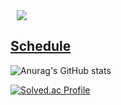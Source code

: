 <!--
**soonsoo3595/soonsoo3595** is a ✨ _special_ ✨ repository because its `README.md` (this file) appears on your GitHub profile.

Here are some ideas to get you started:

- 🔭 I’m currently working on ...
- 🌱 I’m currently learning ...
- 👯 I’m looking to collaborate on ...
- 🤔 I’m looking for help with ...
- 💬 Ask me about ...
- 📫 How to reach me: ...
- 😄 Pronouns: ...
- ⚡ Fun fact: ...
-->

<a href="https://instagram.com/hi_hhoon">
    <img 
        src="http://img.shields.io/badge/-Instagram-black?style=flat&logo=Instagram&link=https://instagram.com/hi_hhoon/"
        style="height : auto; margin-left : 10px; margin-right : 10px;"/>
</a>

[Schedule](https://github.com/soonsoo3595/Daily_Archive/blob/main/Plan/23.10.md, "Schedule")
------------------------------

![Anurag's GitHub stats](https://github-readme-stats.vercel.app/api?username=soonsoo3595&show_icons=true&theme=radical)

[![Solved.ac Profile](http://mazassumnida.wtf/api/v2/generate_badge?boj=soonsoo3595)](https://solved.ac/soonsoo3595/)
